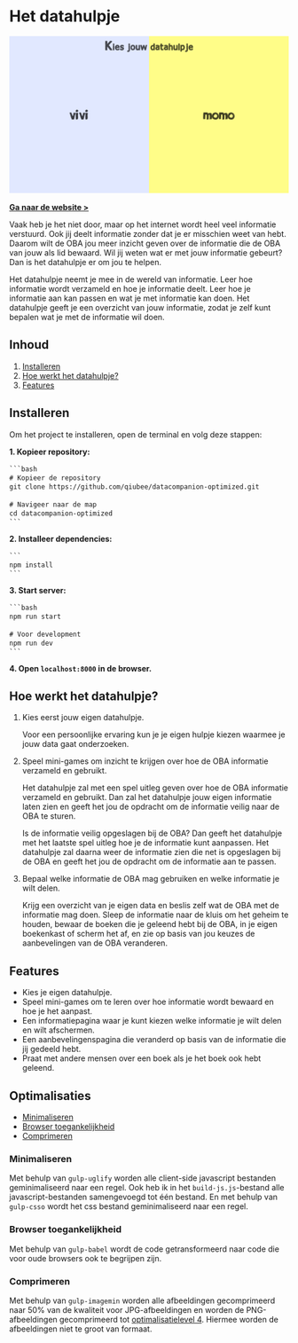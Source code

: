 # Het datahulpje

![Preview datahulpje website](images/datahulpje.png)

[**Ga naar de website >**](https://qiubee.github.io/datacompanion/)

Vaak heb je het niet door, maar op het internet wordt heel veel informatie verstuurd. Ook jij deelt informatie zonder dat je er misschien weet van hebt. Daarom wilt de OBA jou meer inzicht geven over de informatie die de OBA van jouw als lid bewaard. Wil jij weten wat er met jouw informatie gebeurt? Dan is het datahulpje er om jou te helpen.

Het datahulpje neemt je mee in de wereld van informatie. Leer hoe informatie wordt verzameld en hoe je informatie deelt. Leer hoe je informatie aan kan passen en wat je met informatie kan doen. Het datahulpje geeft je een overzicht van jouw informatie, zodat je zelf kunt bepalen wat je met de informatie wil doen.

## Inhoud

1. [Installeren](#installeren)
2. [Hoe werkt het datahulpje?](#hoe-werkt-het-datahulpje)
3. [Features](#features)

## Installeren

Om het project te installeren, open de terminal en volg deze stappen:

**1. Kopieer repository:**

    ```bash
    # Kopieer de repository
    git clone https://github.com/qiubee/datacompanion-optimized.git
    
    # Navigeer naar de map
    cd datacompanion-optimized
    ```

**2. Installeer dependencies:**

    ```
    npm install
    ```

**3. Start server:**

    ```bash
    npm run start

    # Voor development
    npm run dev
    ```

**4. Open `localhost:8000` in de browser.**

## Hoe werkt het datahulpje?

1. Kies eerst jouw eigen datahulpje.
  
    Voor een persoonlijke ervaring kun je je eigen hulpje kiezen waarmee je jouw data gaat onderzoeken.

2. Speel mini-games om inzicht te krijgen over hoe de OBA informatie verzameld en gebruikt.

    Het datahulpje zal met een spel uitleg geven over hoe de OBA informatie verzameld en gebruikt. Dan zal het datahulpje jouw eigen informatie laten zien en geeft het jou de opdracht om de informatie veilig naar de OBA te sturen.

    Is de informatie veilig opgeslagen bij de OBA? Dan geeft het datahulpje met het laatste spel uitleg hoe je de informatie kunt aanpassen. Het datahulpje zal daarna weer de informatie zien die net is opgeslagen bij de OBA en geeft het jou de opdracht om de informatie aan te passen.

3. Bepaal welke informatie de OBA mag gebruiken en welke informatie je wilt delen.

    Krijg een overzicht van je eigen data en beslis zelf wat de OBA met de informatie mag doen. Sleep de informatie naar de kluis om het geheim te houden, bewaar de boeken die je geleend hebt bij de OBA, in je eigen boekenkast of scherm het af, en zie op basis van jou keuzes de aanbevelingen van de OBA veranderen.

## Features

* Kies je eigen datahulpje.
* Speel mini-games om te leren over hoe informatie wordt bewaard en hoe je het aanpast.
* Een informatiepagina waar je kunt kiezen welke informatie je wilt delen en wilt afschermen.
* Een aanbevelingenspagina die veranderd op basis van de informatie die jij gedeeld hebt.
* Praat met andere mensen over een boek als je het boek ook hebt geleend.

## Optimalisaties

* [Minimaliseren](#minimaliseren)
* [Browser toegankelijkheid](#browser-toegankelijkheid)
* [Comprimeren](#comprimeren)

### Minimaliseren

Met behulp van `gulp-uglify` worden alle client-side javascript bestanden geminimaliseerd naar een regel. Ook heb ik in het `build-js.js`-bestand alle javascript-bestanden samengevoegd tot één bestand. En met behulp van `gulp-csso` wordt het css bestand geminimaliseerd naar een regel.

### Browser toegankelijkheid

Met behulp van `gulp-babel` wordt de code getransformeerd naar code die voor oude browsers ook te begrijpen zijn.

### Comprimeren

Met behulp van `gulp-imagemin` worden alle afbeeldingen gecomprimeerd naar 50% van de kwaliteit voor JPG-afbeeldingen en worden de PNG-afbeeldingen gecomprimeerd tot [optimalisatielevel 4](https://github.com/imagemin/imagemin-optipng#optimizationlevel). Hiermee worden de afbeeldingen niet te groot van formaat.
